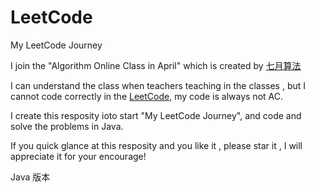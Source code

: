 # LeetCode
My LeetCode Journey

I join the "Algorithm Online Class in April" which is created by [七月算法](http://julyedu.com/)

I can understand the class when teachers teaching in the classes , but I cannot code correctly in the [LeetCode](https://leetcode.com/), my code is always not AC.

I create this resposity ioto start "My LeetCode Journey", and code and solve the problems in Java.

If you quick glance at this resposity and you like it , please star it , I will appreciate it for your encourage!

Java 版本
